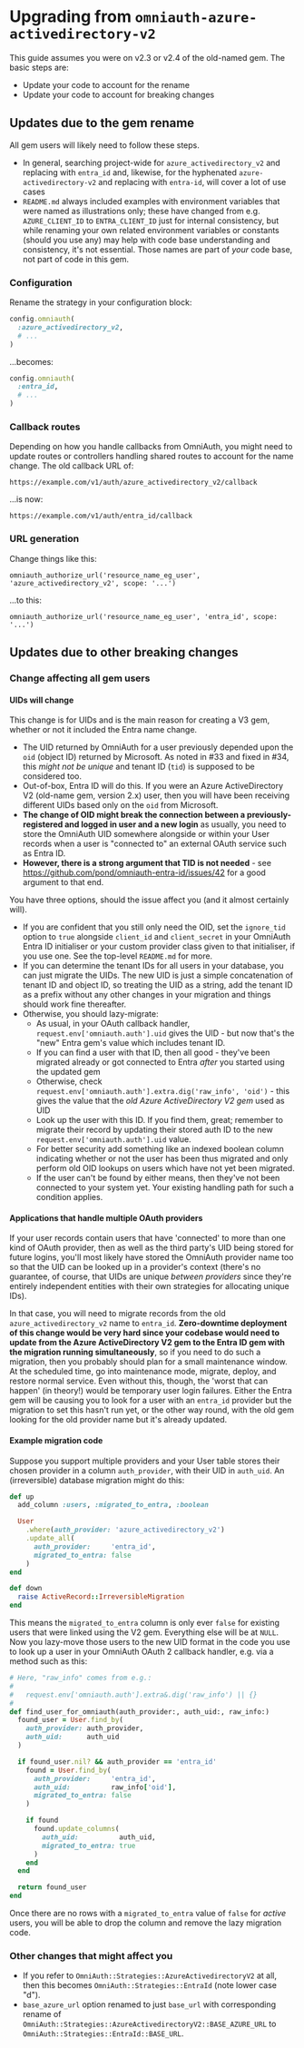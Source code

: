 # Upgrading from `omniauth-azure-activedirectory-v2`

This guide assumes you were on v2.3 or v2.4 of the old-named gem. The basic steps are:

* Update your code to account for the rename
* Update your code to account for breaking changes



## Updates due to the gem rename

All gem users will likely need to follow these steps.

* In general, searching project-wide for `azure_activedirectory_v2` and replacing with `entra_id` and, likewise, for the hyphenated `azure-activedirectory-v2` and replacing with `entra-id`, will cover a lot of use cases
* `README.md` always included examples with environment variables that were named as illustrations only; these have changed from e.g. `AZURE_CLIENT_ID` to `ENTRA_CLIENT_ID` just for internal consistency, but while renaming your own related environment variables or constants (should you use any) may help with code base understanding and consistency, it's not essential. Those names are part of _your_ code base, not part of code in this gem.

### Configuration

Rename the strategy in your configuration block:

```ruby
config.omniauth(
  :azure_activedirectory_v2,
  # ...
)
```

...becomes:

```ruby
config.omniauth(
  :entra_id,
  # ...
)
```

### Callback routes

Depending on how you handle callbacks from OmniAuth, you might need to update routes or controllers handling shared routes to account for the name change. The old callback URL of:

```
https://example.com/v1/auth/azure_activedirectory_v2/callback
```

...is now:

```
https://example.com/v1/auth/entra_id/callback
```

### URL generation

Change things like this:

```
omniauth_authorize_url('resource_name_eg_user', 'azure_activedirectory_v2', scope: '...')
```

...to this:

```
omniauth_authorize_url('resource_name_eg_user', 'entra_id', scope: '...')
```



## Updates due to other breaking changes
### Change affecting all gem users
#### UIDs will change

This change is for UIDs and is the main reason for creating a V3 gem, whether or not it included the Entra name change.

* The UID returned by OmniAuth for a user previously depended upon the `oid` (object ID) returned by Microsoft. As noted in #33 and fixed in #34, this _might not be unique_ and tenant ID (`tid`) is supposed to be considered too.
* Out-of-box, Entra ID will do this. If you were an Azure ActiveDirectory V2 (old-name gem, version 2.x) user, then you will have been receiving different UIDs based only on the `oid` from Microsoft.
* **The change of OID might break the connection between a previously-registered and logged in user and a new login** as usually, you need to store the OmniAuth UID somewhere alongside or within your User records when a user is "connected to" an external OAuth service such as Entra ID.
* **However, there is a strong argument that TID is not needed** - see https://github.com/pond/omniauth-entra-id/issues/42 for a good argument to that end.

You have three options, should the issue affect you (and it almost certainly will).

* If you are confident that you still only need the OID, set the `ignore_tid` option to `true` alongside `client_id` and `client_secret` in your OmniAuth Entra ID initialiser or your custom provider class given to that initialiser, if you use one. See the top-level `README.md` for more.
* If you can determine the tenant IDs for all users in your database, you can just migrate the UIDs. The new UID is just a simple concatenation of tenant ID and object ID, so treating the UID as a string, add the tenant ID as a prefix without any other changes in your migration and things should work fine thereafter.
* Otherwise, you should lazy-migrate:
  - As usual, in your OAuth callback handler, `request.env['omniauth.auth'].uid` gives the UID - but now that's the "new" Entra gem's value which includes tenant ID.
  - If you can find a user with that ID, then all good - they've been migrated already or got connected to Entra *after* you started using the updated gem
  - Otherwise, check `request.env['omniauth.auth'].extra.dig('raw_info', 'oid')` - this gives the value that the *old Azure ActiveDirectory V2 gem* used as UID
  - Look up the user with this ID. If you find them, great; remember to migrate their record by updating their stored auth ID to the new `request.env['omniauth.auth'].uid` value.
  - For better security add something like an indexed boolean column indicating whether or not the user has been thus migrated and only perform old OID lookups on users which have not yet been migrated.
  - If the user can't be found by either means, then they've not been connected to your system yet. Your existing handling path for such a condition applies.

#### Applications that handle multiple OAuth providers

If your user records contain users that have 'connected' to more than one kind of OAuth provider, then as well as the third party's UID being stored for future logins, you'll most likely have stored the OmniAuth provider name too so that the UID can be looked up in a provider's context (there's no guarantee, of course, that UIDs are unique *between providers* since they're entirely independent entities with their own strategies for allocating unique IDs).

In that case, you will need to migrate records from the old `azure_activedirectory_v2` name to `entra_id`. **Zero-downtime deployment of this change would be very hard since your codebase would need to update from the Azure ActiveDirectory V2 gem to the Entra ID gem with the migration running simultaneously**, so if you need to do such a migration, then you probably should plan for a small maintenance window. At the scheduled time, go into maintenance mode, migrate, deploy, and restore normal service. Even without this, though, the 'worst that can happen' (in theory!) would be temporary user login failures. Either the Entra gem will be causing you to look for a user with an `entra_id` provider but the migration to set this hasn't run yet, or the other way round, with the old gem looking for the old provider name but it's already updated.

#### Example migration code

Suppose you support multiple providers and your User table stores their chosen provider in a column `auth_provider`, with their UID in `auth_uid`. An (irreversible) database migration might do this:

```ruby
def up
  add_column :users, :migrated_to_entra, :boolean

  User
    .where(auth_provider: 'azure_activedirectory_v2')
    .update_all(
      auth_provider:     'entra_id',
      migrated_to_entra: false
    )
end

def down
  raise ActiveRecord::IrreversibleMigration
end
```

This means the `migrated_to_entra` column is only ever `false` for existing users that were linked using the V2 gem. Everything else will be at `NULL`. Now you lazy-move those users to the new UID format in the code you use to look up a user in your OmniAuth OAuth 2 callback handler, e.g. via a method such as this:

```ruby
# Here, "raw_info" comes from e.g.:
#
#   request.env['omniauth.auth'].extra&.dig('raw_info') || {}
#
def find_user_for_omniauth(auth_provider:, auth_uid:, raw_info:)
  found_user = User.find_by(
    auth_provider: auth_provider,
    auth_uid:      auth_uid
  )

  if found_user.nil? && auth_provider == 'entra_id'
    found = User.find_by(
      auth_provider:     'entra_id',
      auth_uid:          raw_info['oid'],
      migrated_to_entra: false
    )

    if found
      found.update_columns(
        auth_uid:          auth_uid,
        migrated_to_entra: true
      )
    end
  end

  return found_user
end
```

Once there are no rows with a `migrated_to_entra` value of `false` for _active_ users, you will be able to drop the column and remove the lazy migration code.

### Other changes that might affect you

* If you refer to `OmniAuth::Strategies::AzureActivedirectoryV2` at all, then this becomes `OmniAuth::Strategies::EntraId` (note lower case "d").
* `base_azure_url` option renamed to just `base_url` with corresponding rename of `OmniAuth::Strategies::AzureActivedirectoryV2::BASE_AZURE_URL` to `OmniAuth::Strategies::EntraId::BASE_URL`.
